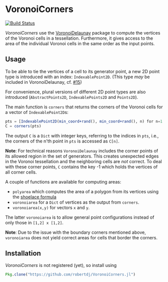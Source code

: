 # VoronoiCorners

[![Build Status](https://travis-ci.org/robertdj/VoronoiCorners.jl.svg?branch=master)](https://travis-ci.org/robertdj/VoronoiCorners.jl)

*VoronoiCorners* use the [VoronoiDelaunay](https://github.com/JuliaGeometry/VoronoiDelaunay.jl) package to compute the vertices of the Voronoi cells in a tessellation.
Furthermore, it gives access to the area of the individual Voronoi cells in the same order as the input points.


## Usage

To be able to tie the vertices of a cell to its generator point, a new 2D point type is introduced with an index: `IndexablePoint2D`.
(This type *may* be included in VoronoiDelaunay, cf. [#15](https://github.com/JuliaGeometry/VoronoiDelaunay.jl/issues/15))

For convenience, plural versions of different 2D point types are also introduced (`AbstractPoints2D`, `IndexablePoints2D` and `Points2D`).

The main function is `corners` that returns the corners of the Voronoi cells for a vector of `IndexablePoint2D`s:

```julia
pts = [IndexablePoint2D(min_coord+rand(), min_coord+rand(), n) for n=1:10]
C = corners(pts)
```

The output `C` is a `Dict` with integer keys, referring to the indices in `pts`, i.e., the corners of the n'th point in `pts` is accessed as `C[n]`.

**Note**:
For technical reasons `VoronoiDelaunay` includes the corner points of its allowed region in the set of generators.
This creates unexpected edges in the Voronoi tessellation and the neighboring cells are *not* correct.
To deal with these corner points, `C` contains the key -1 which holds the vertices of all corner cells.

A couple of functions are available for computing areas:

- `polyarea` which computes the area of a polygon from its vertices using the [shoelace formula](https://en.wikipedia.org/wiki/Shoelace_formula)
- `voronoiarea` for a `Dict` of vertices as the output from `corners`.
- `voronoiarea(x,y)` for vectors `x` and `y`.

The latter `voronoiarea` is to allow general point configurations instead of only those in `[1,2] x [1,2]`.

**Note**: Due to the issue with the boundary corners mentioned above, `voronoiarea` does not yield correct areas for cells that border the corners.


## Installation

*VoronoiCorners* is not registered (yet), so install using 

```julia
Pkg.clone("https://github.com/robertdj/VoronoiCorners.jl")
```


